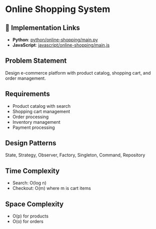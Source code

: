 # Online Shopping System

## 🔗 Implementation Links

- **Python**: [python/online-shopping/main.py](python/online-shopping/main.py)
- **JavaScript**: [javascript/online-shopping/main.js](javascript/online-shopping/main.js)

## Problem Statement

Design e-commerce platform with product catalog, shopping cart, and order management.

## Requirements

- Product catalog with search
- Shopping cart management
- Order processing
- Inventory management
- Payment processing

## Design Patterns

State, Strategy, Observer, Factory, Singleton, Command, Repository

## Time Complexity

- Search: O(log n)
- Checkout: O(m) where m is cart items

## Space Complexity

- O(p) for products
- O(o) for orders

